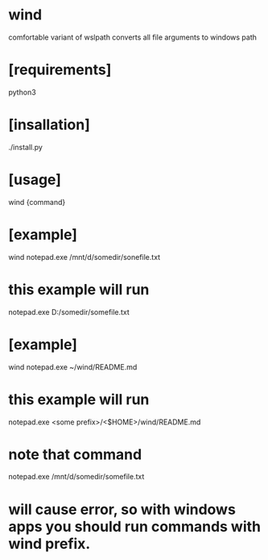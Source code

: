 # wind
comfortable variant of wslpath
converts all file arguments to windows path
# [requirements]
python3
# [insallation]
./install.py
# [usage]
wind {command}
# [example]
wind notepad.exe /mnt/d/somedir/sonefile.txt
# this example will run
notepad.exe D:/somedir/somefile.txt
# [example]
wind notepad.exe ~/wind/README.md
# this example will run
notepad.exe \<some prefix\>/\<$HOME\>/wind/README.md
# note that command
notepad.exe /mnt/d/somedir/somefile.txt
# will cause error, so with windows apps you should run commands with wind prefix.
